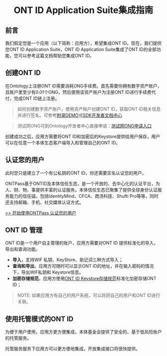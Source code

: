 <h1 align="center">ONT ID Application Suite集成指南 </h1>

## 前言

我们假定您是一个应用（以下简称：应用方），希望集成ONT ID。现在，我们提供您ONT ID Application Suite，ONT ID Application Suite集成了ONT ID的全部功能，您可以参考这篇文档帮助您集成ONT ID。


## 创建ONT ID


在Ontology上注册ONT ID需要消耗ONG手续费。首先需要你拥有数字资产账户，且账户里至少有0.01个ONG，然后使用该资产账户为注册ONT ID进行手续费代付，完成ONT ID链上注册。

> 如何创建数字资产账户，使用资产账户创建ONT ID，获取ONT ID相关信息并进行签名。可参考[附录DEMO](https://pro-docs.ont.io/#/docs-cn/ontpass/specification?id=demo)或[SDK开发者文档中心](https://dev-docs.ont.io/#/docs-en/SDKs/00-overview)


> 测试网ONG可到Ontology开发者中心直接申请：[测试网ONG申请入口](https://developer.ont.io/applyOng)

创建成功之后，应用方需要将ONT ID和加密后的Keystore提供给用户保存，用户可以在任意一个本体生态客户端导入和管理自己的ONT ID。



## 认证您的用户

此时您只是建立了一个有公私钥的ONT ID，你还需要实名认证您的用户。

ONTPass基于ONTID及本体信任生态，是一个开放的、去中心化的认证平台，为人、财、物、事提供丰富的认证服务。本体信任生态已聚集了提供全球身份认证服务能力的信任锚，包括IdentityMind、CFCA、商汤科技、Shufti Pro等等，同时还支持邮箱、手机、社交媒体认证方式。

[>> 开始使用ONTPass 认证您的用户](https://pro-docs.ont.io/#/docs-cn/ontpass/overview)

## ONT ID 管理

ONT ID是一个用户自主管理的账户，应用方需要对ONT ID 提供标准化的导入，导出和查询功能。

* **导入**，支持WIF 私钥、KeyStore、助记词三种方式导入；
* **查询和导出**，应用方可随时可以显示ONT ID的地址，并在输入密码的情况下，导出WIF私钥和 Keystore信息。 
* **加密存储规范**，应用方使用[ONT ID Keystore存储规范](https://dev-docs.ont.io/#/docs-en/SDKs/01-wallet-file-specification)标准化加密存储ONT ID；

> NOTE: 如果应用方有自己的用户系统，可以将将自己的用户和ONT ID进行关联。

## 使用托管模式的ONT ID

为便于用户使用，应用方更方便集成，本体基金会提供了安全的、基于低风险账户的托管服务。

托管服务服务下应用方可以更方便地集成，开放集成接口将很快提供。












